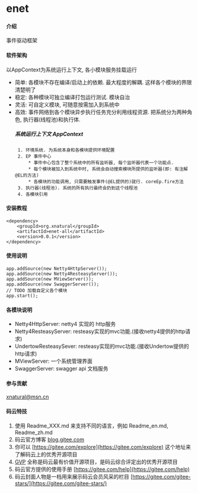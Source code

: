 # enet

#### 介绍
事件驱动框架

#### 软件架构
 以AppContext为系统运行上下文, 各小模块服务挂载运行
 * 简单: 各模块不存在编译/启动上的依赖. 最大程度的解耦. 这样各个模块的界限清楚明了
 * 稳定: 各种模块可独立编译打包运行测试. 模块自治
 * 灵活: 可自定义模块, 可随意按需加入到系统中
 * 高效: 事件网络到各个模块异步执行任务充分利用线程资源. 把系统分为两种角色, 执行器(线程池)和执行体.
    ##### 系统运行上下文 AppContext
        1. 环境系统. 为系统本身和各模块提供环境配置
        2. EP 事件中心
            * 事件中心包含了整个系统中的所有监听器, 每个监听器代表一个功能点.
            * 每个模块被加入到系统中时, 系统会自动搜索模块所提供的监听器(即: 有注解@EL的方法)
            * 各模块的功能调用, 只需要触发事件(@EL提供的)就行. coreEp.fire方法
        3. 执行器(线程池). 系统的所有执行最终会扔到这个线程池
        4. 各模块引用


#### 安装教程

```
<dependency>
    <groupId>org.xnatural</groupId>
    <artifactId>enet-all</artifactId>
    <version>0.0.1</version>
</dependency>
```

#### 使用说明
```
app.addSource(new Netty4HttpServer());
app.addSource(new Netty4ResteasyServer());
app.addSource(new MViewServer());
app.addSource(new SwaggerServer());
// TODO 加载自定义各个模块
app.start();
```

#### 各模块说明

* Netty4HttpServer: netty4 实现的 http服务
* Netty4ResteasyServer: resteasy实现的mvc功能.(接收netty4提供的http请求)
* UndertowResteasySever: resteasy实现的mvc功能.(接收Undertow提供的http请求)
* MViewServer: 一个系统管理界面
* SwaggerServer: swagger api 文档服务

#### 参与贡献

xnatural@msn.cn


#### 码云特技

1. 使用 Readme\_XXX.md 来支持不同的语言，例如 Readme\_en.md, Readme\_zh.md
2. 码云官方博客 [blog.gitee.com](https://blog.gitee.com)
3. 你可以 [https://gitee.com/explore](https://gitee.com/explore) 这个地址来了解码云上的优秀开源项目
4. [GVP](https://gitee.com/gvp) 全称是码云最有价值开源项目，是码云综合评定出的优秀开源项目
5. 码云官方提供的使用手册 [https://gitee.com/help](https://gitee.com/help)
6. 码云封面人物是一档用来展示码云会员风采的栏目 [https://gitee.com/gitee-stars/](https://gitee.com/gitee-stars/)